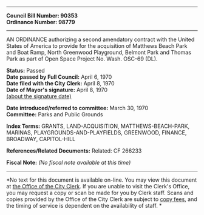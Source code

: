 * * * * *  
  
**Council Bill Number: [](#h0)[](#h2)90353**   
**Ordinance Number: 98779**  
  
* * * * *  
  
AN ORDINANCE authorizing a second amendatory contract with the United States of America to provide for the acquisition of Matthews Beach Park and Boat Ramp, North Greenwood Playground, Belmont Park and Thomas Park as part of Open Space Project No. Wash. OSC-69 (DL).  
  
**Status:** Passed   
**Date passed by Full Council:** April 6, 1970   
**Date filed with the City Clerk:** April 8, 1970   
**Date of Mayor's signature:** April 8, 1970   
[(about the signature date)](/~public/approvaldate.htm)   
  
  
**Date introduced/referred to committee:** March 30, 1970   
**Committee:** Parks and Public Grounds   
  
**Index Terms:** GRANTS, LAND-ACQUISITION, MATTHEWS-BEACH-PARK, MARINAS, PLAYGROUNDS-AND-PLAYFIELDS, GREENWOOD, FINANCE, BROADWAY, CAPITOL-HILL  
  
**References/Related Documents:** Related: CF 266233  
  
**Fiscal Note:** *(No fiscal note available at this time)*  
  
* * * * *  
  
*No text for this document is available on-line. You may view this document at [the Office of the City Clerk](http://www.seattle.gov/leg/clerk/contactUs.htm). If you are unable to visit the Clerk's Office, you may request a copy or scan be made for you by Clerk staff. Scans and copies provided by the Office of the City Clerk are subject to [copy fees](http://clerk.seattle.gov/~public/clerkfees.htm), and the timing of service is dependent on the availability of staff. *  
  
  
